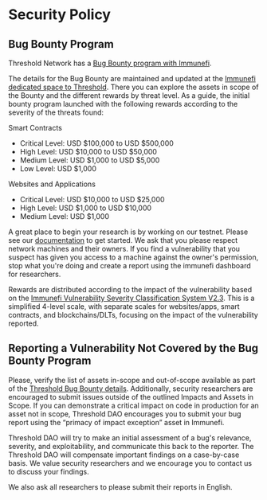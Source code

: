# Security Policy

## Bug Bounty Program

Threshold Network has a [Bug Bounty program with Immunefi](https://immunefi.com/bounty/thresholdnetwork/).

The details for the Bug Bounty are maintained and updated at the [Immunefi dedicated space to Threshold](https://immunefi.com/bounty/thresholdnetwork/). There you can explore the assets in scope of the Bounty and the different rewards by threat level. As a guide, the initial bounty program launched with the following rewards according to the severity of the threats found:

Smart Contracts
- Critical Level: USD $100,000 to USD $500,000
- High Level: USD $10,000 to USD $50,000
- Medium Level: USD $1,000 to USD $5,000
- Low Level: USD $1,000

Websites and Applications
- Critical Level: USD $10,000 to USD $25,000
- High Level: USD $1,000 to USD $10,000
- Medium Level: USD $1,000

A great place to begin your research is by working on our testnet. Please see our [documentation](https://docs.threshold.network) to get started. We ask that you please respect network machines and their owners. If you find a vulnerability that you suspect has given you access to a machine against the owner's permission, stop what you're doing and create a report using the immunefi dashboard for researchers.

Rewards are distributed according to the impact of the vulnerability based on the [Immunefi Vulnerability Severity Classification System V2.3](https://immunefi.com/immunefi-vulnerability-severity-classification-system-v2-3/). This is a simplified 4-level scale, with separate scales for websites/apps, smart contracts, and blockchains/DLTs, focusing on the impact of the vulnerability reported. 


## Reporting a Vulnerability Not Covered by the Bug Bounty Program

Please, verify the list of assets in-scope and out-of-scope available as part of the [Threshold Bug Bounty details](https://immunefi.com/bounty/thresholdnetwork/). Additionally, security researchers are encouraged to submit issues outside of the outlined Impacts and Assets in Scope. If you can demonstrate a critical impact on code in production for an asset not in scope, Threshold DAO encourages you to submit your bug report using the “primacy of impact exception” asset in Immunefi.

Threshold DAO will try to make an initial assessment of a bug's relevance, severity, and exploitability, and communicate this back to the reporter. The Threshold DAO will compensate important findings on a case-by-case basis. We value security researchers and we encourage you to contact us to discuss your findings.

We also ask all researchers to please submit their reports in English.

